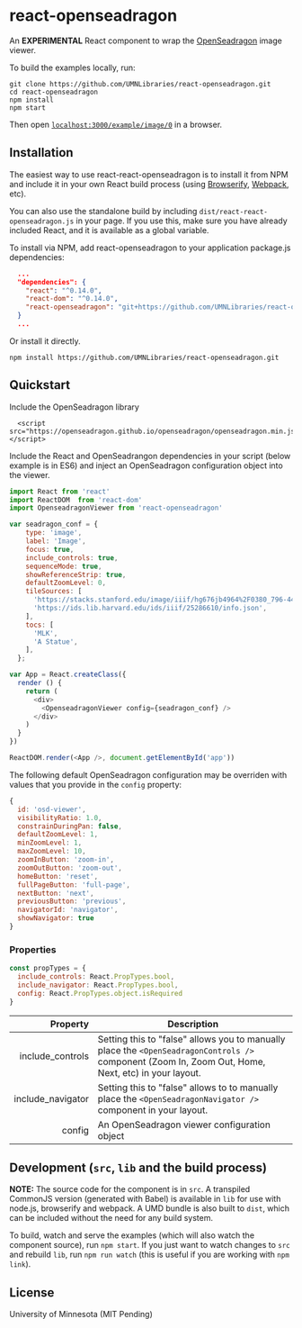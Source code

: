 # react-openseadragon

An **EXPERIMENTAL** React component to wrap the [OpenSeadragon](https://openseadragon.github.io/) image viewer.

To build the examples locally, run:

```
git clone https://github.com/UMNLibraries/react-openseadragon.git
cd react-openseadragon
npm install
npm start
```

Then open [`localhost:3000/example/image/0`](http://localhost:3000/example/image/0) in a browser.

## Installation

The easiest way to use react-react-openseadragon is to install it from NPM and include it in your own React build process (using [Browserify](http://browserify.org), [Webpack](http://webpack.github.io/), etc).

You can also use the standalone build by including `dist/react-react-openseadragon.js` in your page. If you use this, make sure you have already included React, and it is available as a global variable.


To install via NPM, add react-openseadragon to your application package.js dependencies:

```JSON
  ...
  "dependencies": {
    "react": "^0.14.0",
    "react-dom": "^0.14.0",
    "react-openseadragon": "git+https://github.com/UMNLibraries/react-openseadragon.git"
  }
  ...
```
Or install it directly.

```
npm install https://github.com/UMNLibraries/react-openseadragon.git
```

## Quickstart

Include the OpenSeadragon library
```
  <script src="https://openseadragon.github.io/openseadragon/openseadragon.min.js"></script>
```

Include the React and OpenSeadrangon dependencies in your script (below example is in ES6) and inject an OpenSeadragon configuration object into the viewer.

```JavaScript
import React from 'react'
import ReactDOM  from 'react-dom'
import OpenseadragonViewer from 'react-openseadragon'

var seadragon_conf = {
    type: 'image',
    label: 'Image',
    focus: true,
    include_controls: true,
    sequenceMode: true,
    showReferenceStrip: true,
    defaultZoomLevel: 0,
    tileSources: [
      'https://stacks.stanford.edu/image/iiif/hg676jb4964%2F0380_796-44/info.json',
      'https://ids.lib.harvard.edu/ids/iiif/25286610/info.json',
    ],
    tocs: [
      'MLK',
      'A Statue',
    ],
  };

var App = React.createClass({
  render () {
    return (
      <div>
        <OpenseadragonViewer config={seadragon_conf} />
      </div>
    )
  }
})

ReactDOM.render(<App />, document.getElementById('app'))
```

The following default OpenSeadragon configuration may be overriden with values that you provide in the `config` property:

```JavaScript
{
  id: 'osd-viewer',
  visibilityRatio: 1.0,
  constrainDuringPan: false,
  defaultZoomLevel: 1,
  minZoomLevel: 1,
  maxZoomLevel: 10,
  zoomInButton: 'zoom-in',
  zoomOutButton: 'zoom-out',
  homeButton: 'reset',
  fullPageButton: 'full-page',
  nextButton: 'next',
  previousButton: 'previous',
  navigatorId: 'navigator',
  showNavigator: true
}
```

### Properties

```JavaScript
const propTypes = {
  include_controls: React.PropTypes.bool,
  include_navigator: React.PropTypes.bool,
  config: React.PropTypes.object.isRequired
}
```

| Property  | Description  |
|--:|---|
| include_controls  | Setting this to "false" allows you to manually place the `<OpenSeadragonControls />` component (Zoom In, Zoom Out, Home, Next, etc) in your layout.  |
| include_navigator  | Setting this to "false" allows to to manually place the `<OpenSeadragonNavigator />` component in your layout. |
| config| An OpenSeadragon viewer configuration object   |


## Development (`src`, `lib` and the build process)

**NOTE:** The source code for the component is in `src`. A transpiled CommonJS version (generated with Babel) is available in `lib` for use with node.js, browserify and webpack. A UMD bundle is also built to `dist`, which can be included without the need for any build system.

To build, watch and serve the examples (which will also watch the component source), run `npm start`. If you just want to watch changes to `src` and rebuild `lib`, run `npm run watch` (this is useful if you are working with `npm link`).

## License

University of Minnesota (MIT Pending)

